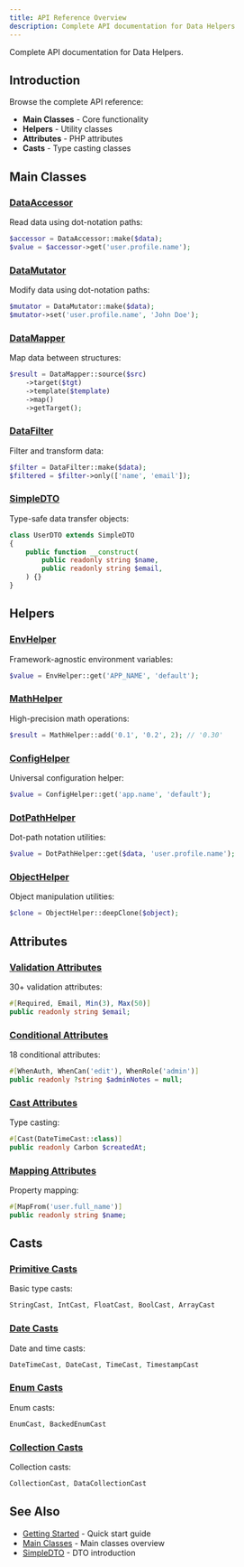 ```yaml
---
title: API Reference Overview
description: Complete API documentation for Data Helpers
---
```


Complete API documentation for Data Helpers.

## Introduction

Browse the complete API reference:

- **Main Classes** - Core functionality
- **Helpers** - Utility classes
- **Attributes** - PHP attributes
- **Casts** - Type casting classes

## Main Classes

### [DataAccessor](/api/data-accessor/)

Read data using dot-notation paths:

```php
$accessor = DataAccessor::make($data);
$value = $accessor->get('user.profile.name');
```

### [DataMutator](/api/data-mutator/)

Modify data using dot-notation paths:

```php
$mutator = DataMutator::make($data);
$mutator->set('user.profile.name', 'John Doe');
```

### [DataMapper](/api/data-mapper/)

Map data between structures:

```php
$result = DataMapper::source($src)
    ->target($tgt)
    ->template($template)
    ->map()
    ->getTarget();
```

### [DataFilter](/api/data-filter/)

Filter and transform data:

```php
$filter = DataFilter::make($data);
$filtered = $filter->only(['name', 'email']);
```

### [SimpleDTO](/api/simple-dto/)

Type-safe data transfer objects:

```php
class UserDTO extends SimpleDTO
{
    public function __construct(
        public readonly string $name,
        public readonly string $email,
    ) {}
}
```

## Helpers

### [EnvHelper](/api/helpers/#envhelper)

Framework-agnostic environment variables:

```php
$value = EnvHelper::get('APP_NAME', 'default');
```

### [MathHelper](/api/helpers/#mathhelper)

High-precision math operations:

```php
$result = MathHelper::add('0.1', '0.2', 2); // '0.30'
```

### [ConfigHelper](/api/helpers/#confighelper)

Universal configuration helper:

```php
$value = ConfigHelper::get('app.name', 'default');
```

### [DotPathHelper](/api/helpers/#dotpathhelper)

Dot-path notation utilities:

```php
$value = DotPathHelper::get($data, 'user.profile.name');
```

### [ObjectHelper](/api/helpers/#objecthelper)

Object manipulation utilities:

```php
$clone = ObjectHelper::deepClone($object);
```

## Attributes

### [Validation Attributes](/api/attributes/#validation)

30+ validation attributes:

```php
#[Required, Email, Min(3), Max(50)]
public readonly string $email;
```

### [Conditional Attributes](/api/attributes/#conditional)

18 conditional attributes:

```php
#[WhenAuth, WhenCan('edit'), WhenRole('admin')]
public readonly ?string $adminNotes = null;
```

### [Cast Attributes](/api/attributes/#casting)

Type casting:

```php
#[Cast(DateTimeCast::class)]
public readonly Carbon $createdAt;
```

### [Mapping Attributes](/api/attributes/#mapping)

Property mapping:

```php
#[MapFrom('user.full_name')]
public readonly string $name;
```

## Casts

### [Primitive Casts](/api/casts/#primitive)

Basic type casts:

```php
StringCast, IntCast, FloatCast, BoolCast, ArrayCast
```

### [Date Casts](/api/casts/#date)

Date and time casts:

```php
DateTimeCast, DateCast, TimeCast, TimestampCast
```

### [Enum Casts](/api/casts/#enum)

Enum casts:

```php
EnumCast, BackedEnumCast
```

### [Collection Casts](/api/casts/#collection)

Collection casts:

```php
CollectionCast, DataCollectionCast
```

## See Also

- [Getting Started](/getting-started/quick-start/) - Quick start guide
- [Main Classes](/main-classes/overview/) - Main classes overview
- [SimpleDTO](/simple-dto/introduction/) - DTO introduction
